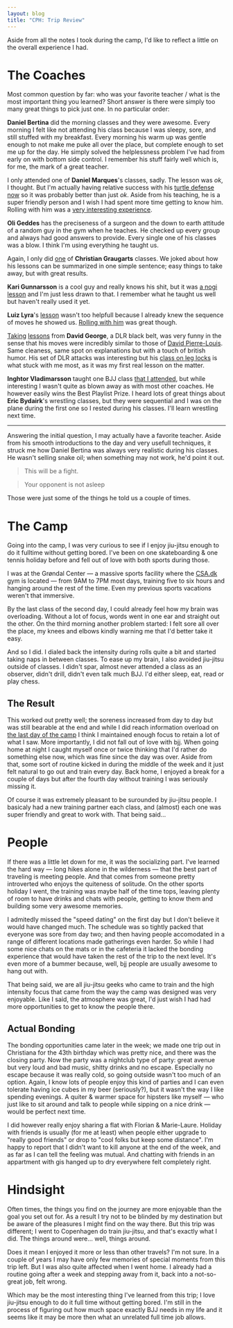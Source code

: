 ```yaml
---
layout: blog
title: "CPH: Trip Review"
---
```

Aside from all the notes I took during the camp, I'd like to reflect a little on the overall experience I had.

# The Coaches

Most common question by far: who was your favorite teacher / what is the most important thing you learned? Short answer is there were simply too many great things to pick just one. In no particular order:

**Daniel Bertina** did the morning classes and they were awesome. Every morning I felt like not attending his class because I was sleepy, sore, and still stuffed with my breakfast. Every morning his warm up was gentle enough to not make me puke all over the place, but complete enough to set me up for the day. He simply solved the helplessness problem I've had from early on with bottom side control. I remember his stuff fairly well which is, for me, the mark of a great teacher.

I only attended one of **Daniel Marques**'s classes, sadly. The lesson was *ok*, I thought. But I'm actually having relative success with his [turtle defense now]() so it was probably better than just *ok*. Aside from his teaching, he is a super friendly person and I wish I had spent more time getting to know him. Rolling with him was a [very interesting experience]().

**Oli Geddes** has the preciseness of a surgeon and the down to earth attitude of a random guy in the gym when he teaches. He checked up every group and always had good answers to provide. Every single one of his classes was a blow. I think I'm using everything he taught us.

Again, I only did [one]() of **Christian Graugarts** classes. We joked about how his lessons can be summarized in one simple sentence; easy things to take away, but with great results.

**Kari Gunnarsson** is a cool guy and really knows his shit, but it was [a nogi lesson]() and I'm just less drawn to that. I remember what he taught us well but haven't really used it yet.

**Luiz Lyra**'s [lesson]() wasn't too helpfull because I already knew the sequence of moves he showed us. [Rolling with him]() was great though.

[Taking]() [lessons]() from **David George**, a DLR black belt, was very funny in the sense that his moves were incredibly similar to those of [David Pierre-Louis](). Same cleaness, same spot on explanations but with a touch of british humor. His set of DLR attacks was interesting but his [class on leg locks]() is what stuck with me most, as it was my first real lesson on the matter.

**Inghtor Vladimarsson** taught one BJJ class [that I attended](), but while interesting I wasn't quite as blown away as with most other coaches. He however easily wins the Best Playlist Prize. I heard lots of great things about **Eric Bydairk**'s wrestling classes, but they were sequential and I was on the plane during the first one so I rested during his classes. I'll learn wrestling next time.

***

Answering the initial question, I may actually have a favorite teacher. Aside from his smooth introductions to the day and very usefull techniques, it struck me how Daniel Bertina was always very realistic during his classes. He wasn't selling snake oil; when something may not work, he'd point it out. 

> This will be a fight.

> Your opponent is not asleep

Those were just some of the things he told us a couple of times.


# The Camp

Going into the camp, I was very curious to see if I enjoy jiu-jitsu enough to do it fulltime without getting bored. I've been on one skateboarding & one tennis holiday before and fell out of love with both sports during those.

I was at the Grøndal Center — a massive sports facility where the [CSA.dk](http://csa.dk/) gym is located — from 9AM to 7PM most days, training five to six hours and hanging around the rest of the time. Even my previous sports vacations weren't that immersive.

By the last class of the second day, I could already feel how my brain was overloading. Without a lot of focus, words went in one ear and straight out the other. On the third morning another problem started: I felt sore all over the place, my knees and elbows kindly warning me that I'd better take it easy.

And so I did. I dialed back the intensity during rolls quite a bit and started taking naps in between classes. To ease up my brain, I also avoided jiu-jitsu outside of classes. I didn't spar, almost never attended a class as an observer, didn't drill, didn't even talk much BJJ. I'd either sleep, eat, read or play chess.

## The Result

This worked out pretty well; the soreness increased from day to day but was still bearable at the end and while I did reach information overload on [the last day of the camp]() I think I maintained enough focus to retain a lot of what I saw. More importantly, I did not fall out of love with bjj. When going home at night I caught myself once or twice thinking that I'd rather do something else now, which was fine since the day was over. Aside from that, some sort of routine kicked in during the middle of the week and it just felt natural to go out and train every day. Back home, I enjoyed a break for a couple of days but after the fourth day without training I was seriously missing it.

Of course it was extremely pleasant to be surounded by jiu-jitsu people. I basicaly had a new training partner each class, and (almost) each one was super friendly and great to work with. That being said…


# People

If there was a little let down for me, it was the socializing part. I've learned the hard way — long hikes alone in the wilderness — that the best part of traveling is meeting people. And that comes from someone pretty introverted who enjoys the quiteness of solitude. On the other sports holiday I went, the training was maybe half of the time tops, leaving plenty of room to have drinks and chats with people, getting to know them and building some very awesome memories.

I admitedly missed the "speed dating" on the first day but I don't believe it would have changed much. The schedule was so tightly packed that everyone was sore from day two; and then having people accomodated in a range of different locations made gatherings even harder. So while I had some nice chats on the mats or in the cafeteria it lacked the bonding experience that would have taken the rest of the trip to the next level. It's even more of a bummer because, well, bjj people are usually awesome to hang out with.

That being said, we are all jiu-jitsu geeks who came to train and the high intensity focus that came from the way the camp was designed was very enjoyable. Like I said, the atmosphere was great, I'd just wish I had had more opportunities to get to know the people there.

## Actual Bonding

The bonding opportunities came later in the week; we made one trip out in Christiana for the 43th birthday which was pretty nice, and there was the closing party. Now the party was a nightclub type of party: great avenue but very loud and bad music, shitty drinks and no escape. Especially no escape because it was really cold, so going outside wasn't too much of an option. Again, I know lots of people enjoy this kind of parties and I can even tolerate having ice cubes in my beer (seriously?), but it wasn't the way I like spending evenings. A quiter & warmer space for hipsters like myself — who just like to sit around and talk to people while sipping on a nice drink — would be perfect next time.

I did however really enjoy sharing a flat with Florian & Marie-Laure. Holiday with friends is usually (for me at least) when people either upgrade to "really good friends" or drop to "cool folks but keep some distance". I'm happy to report that I didn't want to kill anyone at the end of the week, and as far as I can tell the feeling was mutual. And chatting with friends in an appartment with gis hanged up to dry everywhere felt completely right.


# Hindsight

Often times, the things you find on the journey are more enjoyable than the goal you set out for. As a result I try not to be blinded by my destination but be aware of the pleasures I might find on the way there. But this trip was different; I went to Copenhagen do train jiu-jitsu, and that's exactly what I did. The things around were… well, things around.

Does it mean I enjoyed it more or less than other travels? I'm not sure. In a couple of years I may have only few memories of special moments from this trip left. But I was also quite affected when I went home. I already had a routine going after a week and stepping away from it, back into a not-so-great job, felt wrong.

Which may be the most interesting thing I've learned from this trip; I love jiu-jitsu enough to do it full time without getting bored. I'm still in the process of figuring out how much space exactly BJJ needs in my life and it seems like it may be more then what an unrelated full time job allows.
